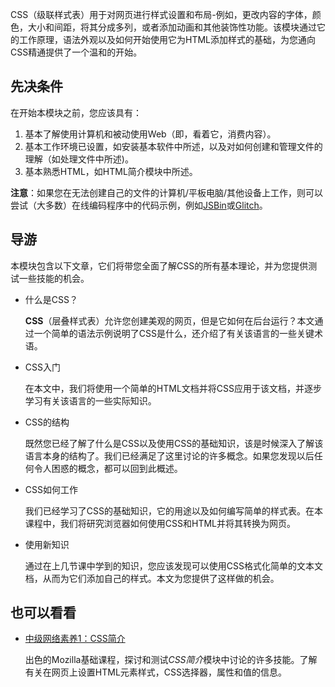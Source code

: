 CSS（级联样式表）用于对网页进行样式设置和布局-例如，更改内容的字体，颜色，大小和间距，将其分成多列，或者添加动画和其他装饰性功能。该模块通过它的工作原理，语法外观以及如何开始使用它为HTML添加样式的基础，为您通向CSS精通提供了一个温和的开始。

## 先决条件

在开始本模块之前，您应该具有：

1. 基本了解使用计算机和被动使用Web（即，看着它，消费内容）。
2. 基本工作环境已设置，如安装基本软件中所述，以及对如何创建和管理文件的理解（如处理文件中所述)。
3. 基本熟悉HTML，如HTML简介模块中所述。

**注意**：如果您在无法创建自己的文件的计算机/平板电脑/其他设备上工作，则可以尝试（大多数）在线编码程序中的代码示例，例如[JSBin](http://jsbin.com/)或[Glitch](https://glitch.com/)。

## 导游

本模块包含以下文章，它们将带您全面了解CSS的所有基本理论，并为您提供测试一些技能的机会。

- 什么是CSS？

  **CSS**（层叠样式表）允许您创建美观的网页，但是它如何在后台运行？本文通过一个简单的语法示例说明了CSS是什么，还介绍了有关该语言的一些关键术语。

- CSS入门

  在本文中，我们将使用一个简单的HTML文档并将CSS应用于该文档，并逐步学习有关该语言的一些实际知识。

- CSS的结构

  既然您已经了解了什么是CSS以及使用CSS的基础知识，该是时候深入了解该语言本身的结构了。我们已经满足了这里讨论的许多概念。如果您发现以后任何令人困惑的概念，都可以回到此概述。

- CSS如何工作

  我们已经学习了CSS的基础知识，它的用途以及如何编写简单的样式表。在本课程中，我们将研究浏览器如何使用CSS和HTML并将其转换为网页。

- 使用新知识

  通过在上几节课中学到的知识，您应该发现可以使用CSS格式化简单的文本文档，从而为它们添加自己的样式。本文为您提供了这样做的机会。

## 也可以看看

- [中级网络素养1：CSS简介](https://teach.mozilla.org/activities/intermediate-web-lit/)

  出色的Mozilla基础课程，探讨和测试*CSS简介*模块中讨论的许多技能。了解有关在网页上设置HTML元素样式，CSS选择器，属性和值的信息。
